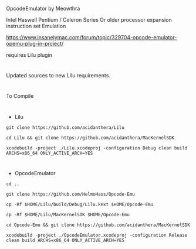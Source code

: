 OpcodeEmulator by Meowthra

Intel Haswell Pentium / Celeron Series Or older processor expansion instruction set Emulation

https://www.insanelymac.com/forum/topic/329704-opcode-emulator-opemu-plug-in-project/

requires Lilu plugin

#
Updated sources to new Lilu requirements.
#
To Compile
#
- Lilu

`git clone https://github.com/acidanthera/Lilu`

`cd Lilu && git clone https://github.com/acidanthera/MacKernelSDK`

`xcodebuild -project ./Lilu.xcodeproj -configuration Debug clean build ARCHS=x86_64 ONLY_ACTIVE_ARCH=YES`
#
- OpcodeEmulator

`cd ..`

`git clone https://github.com/HelmoHass/Opcode-Emu`

`cp -Rf $HOME/Lilu/build/Debug/Lilu.kext $HOME/Opcode-Emu`

`cp -Rf $HOME/Lilu/MacKernelSDK $HOME/Opcode-Emu`

`cd Opcode-Emu && git clone https://github.com/acidanthera/MacKernelSDK`

`xcodebuild -project ./OpcodeEmulator.xcodeproj -configuration Release clean build ARCHS=x86_64 ONLY_ACTIVE_ARCH=YES`
#
